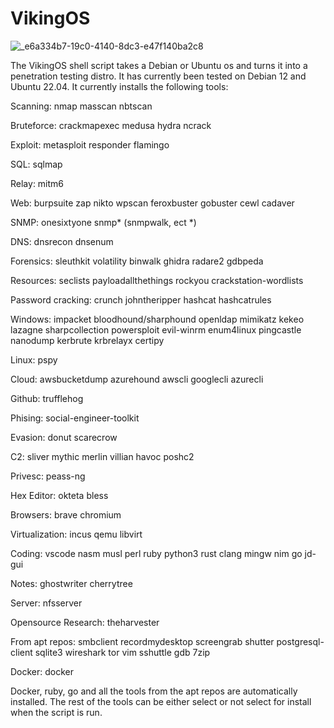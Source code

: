 # VikingOS
![_e6a334b7-19c0-4140-8dc3-e47f140ba2c8](https://github.com/v1k1ngspl01ts/VikingOS/assets/160347797/f1ecd534-b998-4f8e-9b2c-f09da8f0ca96)

The VikingOS shell script takes a Debian or Ubuntu os and turns it into a penetration testing distro. It has currently been tested on Debian 12 and Ubuntu 22.04. It currently installs the following tools:

Scanning:
    nmap
    masscan
    nbtscan
    
Bruteforce:
    crackmapexec
    medusa
    hydra
    ncrack

Exploit:
    metasploit
    responder
    flamingo

SQL:
    sqlmap

Relay:
    mitm6
    
Web:
    burpsuite
    zap
    nikto
    wpscan
    feroxbuster
    gobuster
    cewl
    cadaver

SNMP:
    onesixtyone
    snmp* (snmpwalk, ect *)

DNS:
    dnsrecon
    dnsenum

Forensics:
    sleuthkit
    volatility
    binwalk
    ghidra
    radare2
    gdbpeda

Resources:
    seclists
    payloadallthethings
    rockyou
    crackstation-wordlists
    
Password cracking:
    crunch
    johntheripper
    hashcat
    hashcatrules

Windows:
    impacket
    bloodhound/sharphound
    openldap
    mimikatz
    kekeo
    lazagne
    sharpcollection
    powersploit
    evil-winrm
    enum4linux
    pingcastle
    nanodump
    kerbrute
    krbrelayx
    certipy
    
Linux:
    pspy

Cloud:
    awsbucketdump
    azurehound
    awscli
    googlecli
    azurecli

Github:
    trufflehog

Phising:
    social-engineer-toolkit

Evasion:
    donut
    scarecrow

C2:
    sliver
    mythic
    merlin
    villian
    havoc
    poshc2

Privesc:
    peass-ng
    
Hex Editor:
    okteta
    bless

Browsers:
    brave
    chromium

Virtualization:
    incus
    qemu
    libvirt

Coding:
    vscode
    nasm
    musl
    perl
    ruby
    python3
    rust
    clang
    mingw
    nim
    go
    jd-gui

Notes:
    ghostwriter
    cherrytree
    
Server:
    nfsserver

Opensource Research:
    theharvester

From apt repos:
    smbclient
    recordmydesktop
    screengrab
    shutter
    postgresql-client
    sqlite3
    wireshark
    tor
    vim
    sshuttle gdb
    7zip

Docker:
    docker


Docker, ruby, go and all the tools from the apt repos are automatically installed. The rest of the tools can be either select or not select for install when the script is run. 
